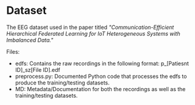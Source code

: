 # Dataset
The EEG dataset used in the paper titled *"Communication-Efficient Hierarchical Federated Learning for IoT Heterogeneous Systems with Imbalanced Data."*

Files:
- edfs: Contains the raw recordings in the following format: p_[Patiesnt ID]_sz[File ID].edf
- preprocess.py: Documented Python code that processes the edfs to produce the training/testing datasets.
- MD: Metadata/Documentation for both the recordings as well as the training/testing datasets.
